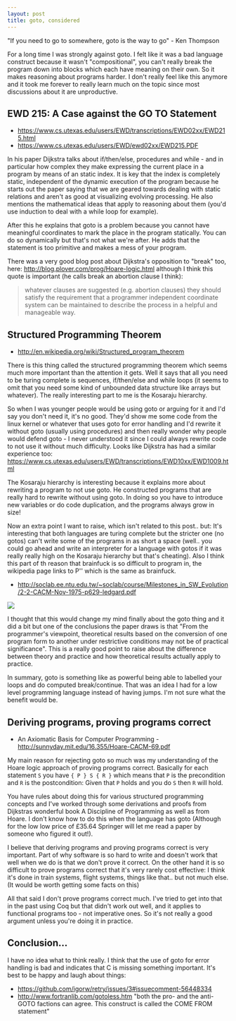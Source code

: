 ```yaml
---
layout: post
title: goto, considered
---
```


"If you need to go to somewhere, goto is the way to go" - Ken Thompson

For a long time I was strongly against goto. I felt like it was a bad language construct because it wasn't "compositional", you can't really break the program down into blocks which each have meaning on their own. So it makes reasoning about programs harder. I don't really feel like this anymore and it took me forever to really learn much on the topic since most discussions about it are unproductive.

## EWD 215: A Case against the GO TO Statement

* https://www.cs.utexas.edu/users/EWD/transcriptions/EWD02xx/EWD215.html
* https://www.cs.utexas.edu/users/EWD/ewd02xx/EWD215.PDF

In his paper Dijkstra talks about if/then/else, procedures and while - and in particular how complex they make expressing the current place in a program by means of an static index. It is key that the index is completely static, independent of the dynamic execution of the program because he starts out the paper saying that we are geared towards dealing with static relations and aren't as good at visualizing evolving processing. He also mentions the mathematical ideas that apply to reasoning about them (you'd use induction to deal with a while loop for example).

After this he explains that goto is a problem because you cannot have meaningful coordinates to mark the place in the program statically. You can do so dynamically but that's not what we're after. He adds that the statement is too primitive and makes a mess of your program.

There was a very good blog post about Dijkstra's opposition to "break" too, here: http://blog.plover.com/prog/Hoare-logic.html although I think this quote is important (he calls break an abortion clause I think):

> whatever clauses are suggested (e.g. abortion clauses) they should satisfy the requirement that a programmer independent coordinate system can be maintained to describe the process in a helpful and manageable way.

## Structured Programming Theorem

* http://en.wikipedia.org/wiki/Structured_program_theorem

There is this thing called the structured programming theorem which seems much more important than the attention it gets. Well it says that all you need to be turing complete is sequences, if/then/else and while loops (it seems to omit that you need some kind of unbounded data structure like arrays but whatever). The really interesting part to me is the Kosaraju hierarchy.

So when I was younger people would be using goto or arguing for it and I'd say you don't need it, it's no good. They'd show me some code from the linux kernel or whatever that uses goto for error handling and I'd rewrite it without goto (usually using procedures) and then really wonder why people would defend goto - I never understood it since I could always rewrite code to not use it without much difficulty. Looks like Dijkstra has had a similar experience too: https://www.cs.utexas.edu/users/EWD/transcriptions/EWD10xx/EWD1009.html

The Kosaraju hierarchy is interesting because it explains more about rewriting a program to not use goto. He constructed programs that are really hard to rewrite without using goto. In doing so you have to introduce new variables or do code duplication, and the programs always grow in size!

Now an extra point I want to raise, which isn't related to this post.. but: It's interesting that both languages are turing complete but the stricter one (no gotos) can't write some of the programs in as short a space (well.. you could go ahead and write an interpreter for a language with gotos if it was really really high on the Kosaraju hierarchy but that's cheating). Also I think this part of th reason that brainfuck is so difficult to program in, the wikipedia page links to P'' which is the same as brainfuck.

* http://soclab.ee.ntu.edu.tw/~soclab/course/Milestones_in_SW_Evolution/2-2-CACM-Nov-1975-p629-ledgard.pdf

![](http://i.imgur.com/ZztaBtJ.png)

I thought that this would change my mind finally about the goto thing and it did a bit but one of the conclusions the paper draws is that "From the programmer's viewpoint, theoretical results based on the conversion of one program form to another under restrictive conditions may not be of practical significance". This is a really good point to raise about the difference between theory and practice and how theoretical results actually apply to practice.

In summary, goto is something like as powerful being able to labelled your loops and do computed break/continue. That was an idea I had for a low level programming language instead of having jumps. I'm not sure what the benefit would be.

## Deriving programs, proving programs correct

* An Axiomatic Basis for Computer Programming - http://sunnyday.mit.edu/16.355/Hoare-CACM-69.pdf

My main reason for rejecting goto so much was my understanding of the Hoare logic approach of proving programs correct. Basically for each statement `S` you have `{ P } S { R }` which means that `P` is the precondition and `R` is the postcondition: Given that `P` holds and you do `S` then `R` will hold.

You have rules about doing this for various structured programming concepts and I've worked through some derivations and proofs from Dijkstras wonderful book A Discipline of Programming as well as from Hoare. I don't know how to do this when the language has goto (Although for the low low price of £35.64 Springer will let me read a paper by someone who figured it out!).

I believe that deriving programs and proving programs correct is very important. Part of why software is so hard to write and doesn't work that well when we do is that we don't prove it correct. On the other hand it is so difficult to prove programs correct that it's very rarely cost effective: I think it's done in train systems, flight systems, things like that.. but not much else. (It would be worth getting some facts on this)

All that said I don't prove programs correct much. I've tried to get into that in the past using Coq but that didn't work out well, and it applies to functional programs too - not imperative ones. So it's not really a good argument unless you're doing it in practice.

## Conclusion...

I have no idea what to think really. I think that the use of goto for error handling is bad and indicates that C is missing something important. It's best to be happy and laugh about things:

* https://github.com/igorw/retry/issues/3#issuecomment-56448334
* http://www.fortranlib.com/gotoless.htm "both the pro- and the anti-GOTO factions can agree. This construct is called the COME FROM statement"
